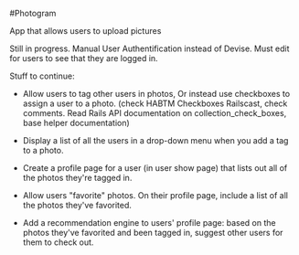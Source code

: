 #Photogram

App that allows users to upload pictures


Still in progress. Manual User Authentification instead of Devise. 
Must edit for users to see that they are logged in. 


Stuff to continue: 

* Allow users to tag other users in photos, Or instead use checkboxes to assign a user to a photo.
(check HABTM Checkboxes Railscast, check comments. Read Rails API documentation on collection_check_boxes, base helper documentation)

* Display a list of all the users in a drop-down menu when you add a tag to a photo.

* Create a profile page for a user (in user show page) that lists out all of the photos they're tagged in.

* Allow users "favorite" photos. On their profile page, include a list of all the photos they've favorited.

* Add a recommendation engine to users' profile page: based on the photos they've favorited and been tagged in, suggest other users for them to check out.

